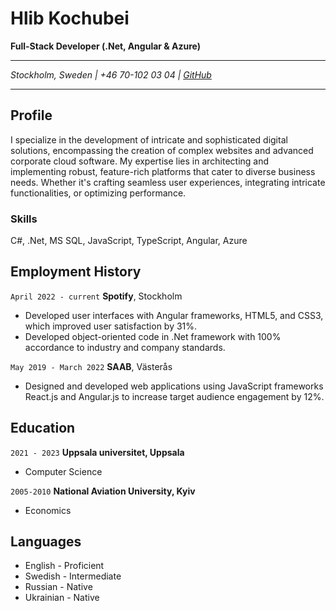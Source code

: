# Hlib Kochubei

**Full-Stack Developer (.Net, Angular & Azure)**

---

_Stockholm, Sweden | +46 70-102 03 04 | [GitHub](https://github.com/hlibko/)_

---

## Profile

I specialize in the development of intricate and sophisticated digital solutions, encompassing the creation of complex websites and advanced corporate cloud software. My expertise lies in architecting and implementing robust, feature-rich platforms that cater to diverse business needs. Whether it's crafting seamless user experiences, integrating intricate functionalities, or optimizing performance.

### Skills

C#, .Net, MS SQL, JavaScript, TypeScript, Angular, Azure

## Employment History

`April 2022 - current`
**Spotify**, Stockholm

- Developed user interfaces with Angular frameworks,
  HTML5, and CSS3, which improved user satisfaction by 31%.
- Developed object-oriented code in .Net framework with 100% accordance
  to industry and company standards.

`May 2019 - March 2022`
**SAAB**, Västerås

- Designed and developed web applications using JavaScript
  frameworks React.js and Angular.js to increase target audience
  engagement by 12%.

## Education

`2021 - 2023`
**Uppsala universitet, Uppsala**

- Computer Science

`2005-2010`
**National Aviation University, Kyiv**

- Economics

## Languages

- English - Proficient
- Swedish - Intermediate
- Russian - Native
- Ukrainian - Native
